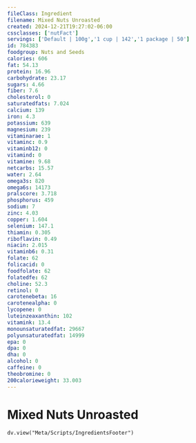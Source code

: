 ```yaml
---
fileClass: Ingredient
filename: Mixed Nuts Unroasted
created: 2024-12-21T19:27:02-06:00
cssclasses: ['nutFact']
servings: ['Default | 100g','1 cup | 142','1 package | 50']
id: 784383
foodgroup: Nuts and Seeds
calories: 606
fat: 54.13
protein: 16.96
carbohydrate: 23.17
sugars: 4.66
fiber: 7.6
cholesterol: 0
saturatedfats: 7.024
calcium: 139
iron: 4.3
potassium: 639
magnesium: 239
vitaminarae: 1
vitaminc: 0.9
vitaminb12: 0
vitamind: 0
vitamine: 9.68
netcarbs: 15.57
water: 2.64
omega3s: 820
omega6s: 14173
pralscore: 3.718
phosphorus: 459
sodium: 7
zinc: 4.03
copper: 1.604
selenium: 147.1
thiamin: 0.305
riboflavin: 0.49
niacin: 2.015
vitaminb6: 0.31
folate: 62
folicacid: 0
foodfolate: 62
folatedfe: 62
choline: 52.3
retinol: 0
carotenebeta: 16
carotenealpha: 0
lycopene: 0
luteinzeaxanthin: 102
vitamink: 13.4
monounsaturatedfat: 29667
polyunsaturatedfat: 14999
epa: 0
dpa: 0
dha: 0
alcohol: 0
caffeine: 0
theobromine: 0
200calorieweight: 33.003
---
```


# Mixed Nuts Unroasted

```dataviewjs
dv.view("Meta/Scripts/IngredientsFooter")
```